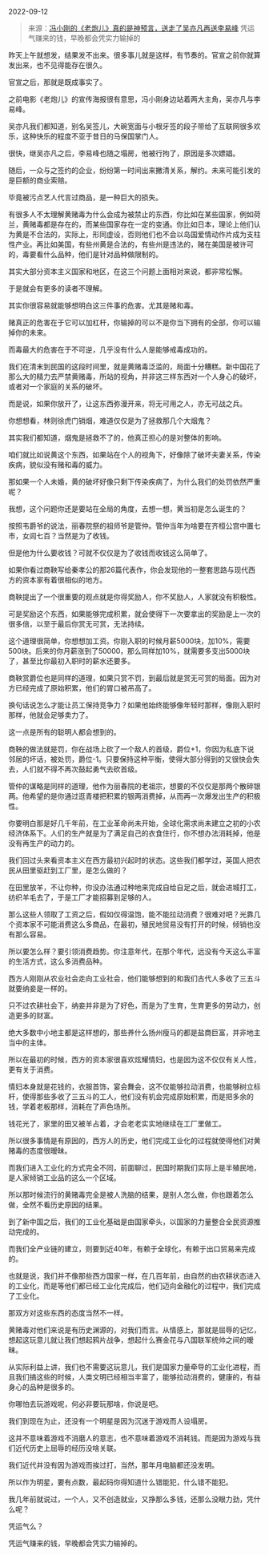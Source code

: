 2022-09-12

> 来源：[冯小刚的《老炮儿》真的是神预言，送走了吴亦凡再送李易峰](http://mp.weixin.qq.com/s?__biz=MzU0MjYwNDU2Mw==&mid=2247507518&idx=1&sn=b1304cd0aec814e7932e4f8560c04b2c&chksm=fb1ab242cc6d3b54ea72f689da1a8396d42cd5b6941d6ff6c27433dd5de6ccaac398f8326a2e&scene=27#wechat_redirect)
> 凭运气赚来的钱，早晚都会​凭实力输掉的

昨天上午就想发，结果发不出来。很多事儿就是这样，有节奏的。官宣之前你就算发出来，也不见得能存在很久。  

官宣之后，那就是既成事实了。

之前电影《老炮儿》的宣传海报很有意思，冯小刚身边站着两大主角，吴亦凡与李易峰。  

吴亦凡我们都知道，别名吴签儿，大碗宽面与小根牙签的段子带给了互联网很多欢乐，这种快乐的程度不亚于昔日的马保国掌门人。  

很快，继吴亦凡之后，李易峰也随之塌房，他被行拘了，原因是多次嫖娼。  

随后，一众与之签约的企业，纷纷第一时间出来撇清关系，解约。未来可能引发的是巨额的商业索赔。  

毕竟被污点艺人代言过商品，是一种巨大的损失。  

有很多人不太理解黄赌毒为什么会成为被禁止的东西，你比如在某些国家，例如荷兰，黄赌毒都是存在的，而某些国家存在一定的变通。你比如日本，理论上他们认为黄是不合法的，实际上，形同虚设，否则他们也不会以岛国爱情动作片成为支柱性产业。再比如美国，有些州黄是合法的，有些州是违法的，赌在美国是被许可的，毒要看什么品种，他们是针对品种做限制的。  

其实大部分资本主义国家和地区，在这三个问题上面相对来说，都非常松懈。

于是就会有更多的读者不理解。  

其实你很容易就能够想明白这三件事的危害。尤其是赌和毒。

赌真正的危害在于它可以加杠杆，你输掉的可以不是你当下拥有的全部，你可以输掉你的未来。

而毒最大的危害在于不可逆，几乎没有什么人是能够戒毒成功的。  

我们在清末到民国的这段时间里，就是黄赌毒泛滥的，局面十分糟糕。新中国花了那么大的精力去严禁黄赌毒，所站的视角，并非这三样东西对一个人身心的破坏，或者对一个家庭的关系的破坏。

而是说，如果你放开了，让这东西弥漫开来，将无可用之人，亦无可战之兵。  

你想想看，林则徐虎门销烟，难道仅仅是为了拯救那几个大烟鬼？

其实我们都知道，烟鬼是拯救不了的，他真正担心的是对整体的影响。

咱们就比如说黄这个东西，如果站在个人的视角下，好像除了破坏夫妻关系，传染疾病，貌似没有赌和毒的威力。  

那如果一个人未婚，黄的破坏好像只剩下传染疾病了，为什么我们的处罚依然严重呢？  

我想，这个问题你还是要站在全局的角度，去想一想，黄当初是怎么诞生的？

按照韦爵爷的说法，丽春院祭的祖师爷是管仲。管仲当年为啥要在齐桓公宫中置七市，女闾七百？当然是为了收钱。

但是他为什么要收钱？可就不仅仅是为了收钱而收钱这么简单了。  

如果你看过商鞅写给秦孝公的那26篇代表作，你会发现他的一整套思路与现代西方的资本家有着很相似的地方。

商鞅提出了一个很重要的观点就是你得奖励人，你不奖励人，人家就没有积极性。  

可是奖励这个东西，如果能够完成积累，就会使得下一次要拿出的奖励是上一次的很多倍，以至于最后你赏无可赏，无法持续。  

这个道理很简单，你想想加工资。你刚入职的时候月薪5000块，加10%，需要500块。后来的你月薪涨到了50000，那么同样加10%，就需要多支出5000块了，甚至比你最初入职时的薪水还要多。

商鞅赏爵位也是同样的道理，如果只赏不罚，到最后就是赏无可赏的局面。因为对方已经完成了原始积累，他们的胃口被吊高了。

换句话说怎么才能让员工保持竞争力？如果他始终能够像年轻时那样，像刚入职时那样，他就会足够卖力了。  

这一点是所有的聪明人都会想到的。  

商鞅的做法就是罚，你在战场上砍了一个敌人的首级，爵位+1，你因为私底下说邻居的坏话，被处罚，爵位-1。只要保持这种平衡，使得大部分得到的又很快会失去，人们就不得不再次鼓起勇气去砍首级。

管仲的谋略是同样的道理，他作为丽春院的老祖宗，想要的不仅仅是那两个散碎银两。他希望的是你通过逛青楼把积累的银两消费掉，从而再一次爆发出生产的积极性。  

你要明白那是好几千年前，在工业革命尚未开始，全球化需求尚未建立之初的小农经济体系下。人们的生产就是为了满足自己的衣食住行，你不想办法消耗掉，他是没有再生产的动力的。  

我们回过头来看资本主义在西方最初兴起时的状态。这些我们都学过，英国人把农民从田里驱赶到工厂里，是怎么做的？

在田里放羊，不让你种，你没办法通过种地来完成自给自足之后，就会进城打工，纺织羊毛去了，于是工厂才能招募到足够的人。

那么这些人领取了工资之后，假如仅得温饱，能不能拉动消费？很难对吧？光靠几个资本家不可能消费这么多商品，在最初，殖民地贸易没有打开的时候，倾销也没有那么容易。  

所以要怎么样？要引领消费趋势。你注意年代，在那个年代，远没有今天这么丰富的生活方式，这么多消费品种。  

西方人刚刚从农业社会走向工业社会，他们能够想到的和我们古代人多收了三五斗就要纳妾是一样的。  

只不过农耕社会下，纳妾并非是为了好色，而是为了生育，生育更多的劳动力，创造更多的财富。  

绝大多数中小地主都是这样想的，那些养什么扬州瘦马的都是盐商巨富，并非地主当中的主体。  

所以在最初的时候，西方的资本家很喜欢炫耀情妇，也是因为这不仅仅有关人性，更有关于消费。  

情妇本身就是花钱的，衣服首饰，宴会舞会，这不仅能够拉动消费，也能够树立标杆，使得那些多收了三五斗的工人，他们没有机会完成原始积累，而是把多余的钱，学着老板那样，消耗在了声色场所。  

钱花光了，家里的田又被羊占着，才会老老实实地继续在工厂里做工。  

所以很多事情是有原因的，西方人的历史，他们完成工业化的过程就使得他们对黄赌毒的态度很暧昧。  

而我们进入工业化的方式完全不同，前面聊过，民国时期我们实际上是半殖民地，是人家倾销工业品的这么一个区域。  

所以那时候流行的黄赌毒完全是被人洗脑的结果，是别人怎么做，你也跟着怎么做，全然不看历史原因的结果。

到了新中国之后，我们的工业化基础是由国家牵头，以国家的力量整合全民资源推动完成的。  

而我们全产业链的建立，则要到近40年，有赖于全球化，有赖于出口贸易来完成的。  

也就是说，我们并不像那些西方国家一样，在几百年前，由自然的由农耕状态进入的工业化，而是等他们都已经工业化完成后，他们迈向金融化的过程中，我们完成了工业化。  

那双方对这些东西的态度当然不一样。  

黄赌毒对他们来说是有历史渊源的，对我们而言。从情感上，那就是屈辱的记忆，想起这玩意儿就让我们想起鸦片战争，想起什么赛金花与八国联军统帅之间的暧昧。

从实际利益上讲，我们也不需要这玩意儿，我们是国家力量牵导的工业化进程，而且我们搞这些的时候，人类文明已经相当丰富了，能够拉动消费的，健康的，有益身心的品种是很多的。  

你哪怕去玩游戏呢，何必非要玩那啥，你说是吧。  

我们到现在为止，还没有一个明星是因为沉迷于游戏而人设塌房。  

这并不意味着游戏不消磨人的意志，也不意味着游戏不消耗钱。而是因为游戏与我们近代历史上屈辱的经历没啥关联。  

我们近代并没有因为游戏而挨过打，当然，那年月电脑都还没发明。

所以作为明星，要有点数，最起码你得知道什么错能犯，什么错不能犯。  

我几年前就说过，一个人，又不创造就业，又挣那么多钱，还那么没眼力劲，凭什么呢？  

凭运气么？  

凭运气赚来的钱，早晚都会凭实力输掉的。

